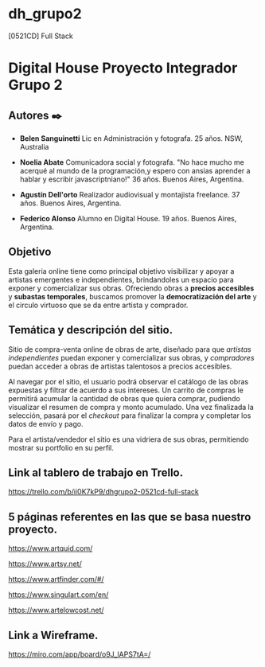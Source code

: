 # dh_grupo2

[0521CD] Full Stack

# Digital House Proyecto Integrador Grupo 2

## Autores ✒️

* **Belen Sanguinetti** Lic en Administración y fotografa. 25 años. 
  NSW, Australia
 
* **Noelia Abate** Comunicadora social y fotografa. "No hace mucho me acerqué al mundo de la programación,y espero con ansias aprender a hablar y escribir javascriptniano!" 36 años.
  Buenos Aires, Argentina.

* **Agustín Dell'orto** Realizador audiovisual y montajista freelance. 37 años. 
  Buenos Aires, Argentina. 

* **Federico Alonso** Alumno en Digital House. 19 años. 
  Buenos Aires, Argentina. 

## Objetivo

Esta galeria online tiene como principal objetivo visibilizar y apoyar a artistas emergentes e independientes, brindandoles un espacio para exponer y comercializar sus obras. Ofreciendo obras a **precios accesibles** y **subastas temporales**, buscamos promover la **democratización del arte** y el circulo virtuoso que se da entre artista y comprador. 

## Temática y descripción del sitio.

Sitio de compra-venta online de obras de arte, diseñado para que *artistas independientes* puedan exponer y comercializar sus obras, y *compradores* puedan acceder a obras de artistas talentosos a precios accesibles.  

Al navegar por el sitio, el usuario podrá observar el catálogo de las obras expuestas y filtrar de acuerdo a sus intereses. Un carrito de compras le permitirá acumular la cantidad de obras que quiera comprar, pudiendo visualizar el resumen de compra y monto acumulado. Una vez finalizada la selección, pasará por el *checkout* para finalizar la compra y completar los datos de envío y pago.  

Para el artista/vendedor el sitio es una vidriera de sus obras, permitiendo mostrar su portfolio en su perfil.


## Link al tablero de trabajo en Trello.

https://trello.com/b/ii0K7kP9/dhgrupo2-0521cd-full-stack

## 5 páginas referentes en las que se basa nuestro proyecto.

https://www.artquid.com/

https://www.artsy.net/

https://www.artfinder.com/#/

https://www.singulart.com/en/

https://www.artelowcost.net/


## Link a Wireframe.

https://miro.com/app/board/o9J_lAPS7tA=/
